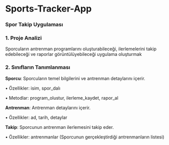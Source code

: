 # Sports-Tracker-App
### Spor Takip Uygulaması

### 1. Proje Analizi

Sporcuların antrenman programlarını oluşturabileceği, ilerlemelerini takip edebileceği ve raporlar görüntülüyebileceği uygulama oluşturmak

### 2. Sınıfların Tanımlanması

**Sporcu**: Sporcuların temel bilgilerini ve antrenman detaylarını içerir.

• Özellikler: isim, spor_dalı

• Metodlar: program_olustur, ilerleme_kaydet, rapor_al

**Antrenman**: Antrenman detaylarını içerir.

• Özellikler: ad, tarih, detaylar

**Takip**: Sporcunun antrenman ilerlemesini takip eder.

• Özellikler: antrenmanlar (Sporcunun gerçekleştirdiği antrenmanların listesi)
